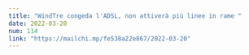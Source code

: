 ```yaml
---
title: "WindTre congeda l'ADSL, non attiverà più linee in rame "
date: 2022-03-20
num: 114
link: "https://mailchi.mp/fe538a22e867/2022-03-20"
---
```

